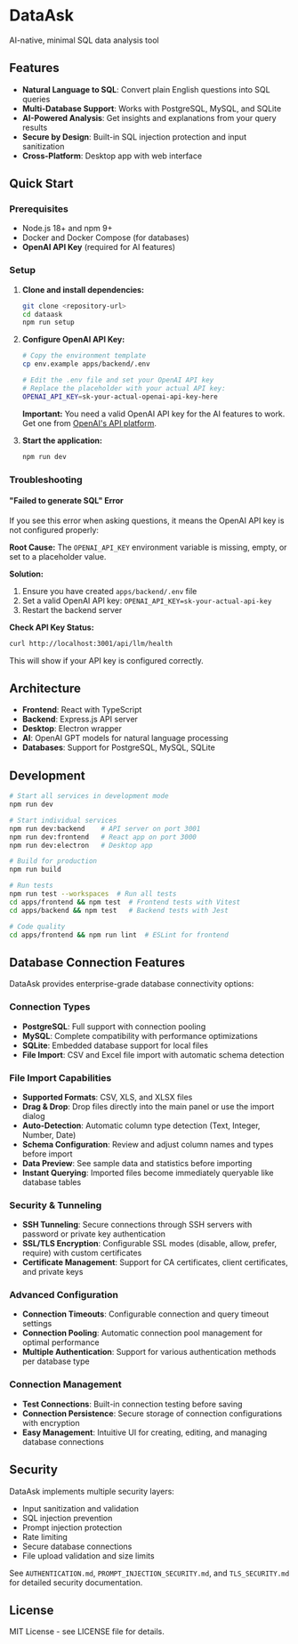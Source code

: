 # DataAsk

AI-native, minimal SQL data analysis tool

## Features

- **Natural Language to SQL**: Convert plain English questions into SQL queries
- **Multi-Database Support**: Works with PostgreSQL, MySQL, and SQLite
- **AI-Powered Analysis**: Get insights and explanations from your query results
- **Secure by Design**: Built-in SQL injection protection and input sanitization
- **Cross-Platform**: Desktop app with web interface

## Quick Start

### Prerequisites

- Node.js 18+ and npm 9+
- Docker and Docker Compose (for databases)
- **OpenAI API Key** (required for AI features)

### Setup

1. **Clone and install dependencies:**
   ```bash
   git clone <repository-url>
   cd dataask
   npm run setup
   ```

2. **Configure OpenAI API Key:**
   ```bash
   # Copy the environment template
   cp env.example apps/backend/.env
   
   # Edit the .env file and set your OpenAI API key
   # Replace the placeholder with your actual API key:
   OPENAI_API_KEY=sk-your-actual-openai-api-key-here
   ```

   **Important:** You need a valid OpenAI API key for the AI features to work. Get one from [OpenAI's API platform](https://platform.openai.com/api-keys).

3. **Start the application:**
   ```bash
   npm run dev
   ```

### Troubleshooting

#### "Failed to generate SQL" Error

If you see this error when asking questions, it means the OpenAI API key is not configured properly:

**Root Cause:** The `OPENAI_API_KEY` environment variable is missing, empty, or set to a placeholder value.

**Solution:**
1. Ensure you have created `apps/backend/.env` file
2. Set a valid OpenAI API key: `OPENAI_API_KEY=sk-your-actual-api-key`
3. Restart the backend server

**Check API Key Status:**
```bash
curl http://localhost:3001/api/llm/health
```

This will show if your API key is configured correctly.

## Architecture

- **Frontend**: React with TypeScript
- **Backend**: Express.js API server
- **Desktop**: Electron wrapper
- **AI**: OpenAI GPT models for natural language processing
- **Databases**: Support for PostgreSQL, MySQL, SQLite

## Development

```bash
# Start all services in development mode
npm run dev

# Start individual services
npm run dev:backend    # API server on port 3001
npm run dev:frontend   # React app on port 3000
npm run dev:electron   # Desktop app

# Build for production
npm run build

# Run tests
npm run test --workspaces  # Run all tests
cd apps/frontend && npm test  # Frontend tests with Vitest
cd apps/backend && npm test   # Backend tests with Jest

# Code quality
cd apps/frontend && npm run lint  # ESLint for frontend
```

## Database Connection Features

DataAsk provides enterprise-grade database connectivity options:

### Connection Types
- **PostgreSQL**: Full support with connection pooling
- **MySQL**: Complete compatibility with performance optimizations  
- **SQLite**: Embedded database support for local files
- **File Import**: CSV and Excel file import with automatic schema detection

### File Import Capabilities
- **Supported Formats**: CSV, XLS, and XLSX files
- **Drag & Drop**: Drop files directly into the main panel or use the import dialog
- **Auto-Detection**: Automatic column type detection (Text, Integer, Number, Date)
- **Schema Configuration**: Review and adjust column names and types before import
- **Data Preview**: See sample data and statistics before importing
- **Instant Querying**: Imported files become immediately queryable like database tables

### Security & Tunneling
- **SSH Tunneling**: Secure connections through SSH servers with password or private key authentication
- **SSL/TLS Encryption**: Configurable SSL modes (disable, allow, prefer, require) with custom certificates
- **Certificate Management**: Support for CA certificates, client certificates, and private keys

### Advanced Configuration
- **Connection Timeouts**: Configurable connection and query timeout settings
- **Connection Pooling**: Automatic connection pool management for optimal performance
- **Multiple Authentication**: Support for various authentication methods per database type

### Connection Management
- **Test Connections**: Built-in connection testing before saving
- **Connection Persistence**: Secure storage of connection configurations with encryption
- **Easy Management**: Intuitive UI for creating, editing, and managing database connections

## Security

DataAsk implements multiple security layers:

- Input sanitization and validation
- SQL injection prevention
- Prompt injection protection
- Rate limiting
- Secure database connections
- File upload validation and size limits

See `AUTHENTICATION.md`, `PROMPT_INJECTION_SECURITY.md`, and `TLS_SECURITY.md` for detailed security documentation.

## License

MIT License - see LICENSE file for details.
